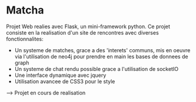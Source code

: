 # Matcha

Projet Web realies avec Flask, un mini-framework python. Ce projet consiste en la realisation d'un site de rencontres avec diverses fonctionnalites:
- Un systeme de matches, grace a des 'interets' communs, mis en oeuvre via l'utilisation de neo4j pour prendre en main les bases de donnees de graph
- Un systeme de chat rendu possible grace a l'utilisation de socketIO
- Une interface dynamique avec jquery
- Utilisation avancee de CSS3 pour le style

--> Projet en cours de realisation
